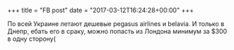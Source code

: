 +++
title = "FB post"
date = "2017-03-12T16:24:28+00:00"
+++

По всей Украине летают дешевые pegasus airlines и belavia. И только в Днепр, ебать его в сраку, можно попасть из Лондона минимум за $300 в одну сторону(



